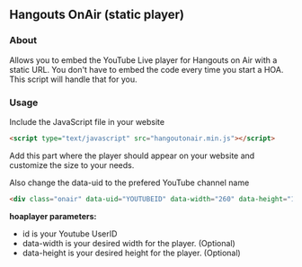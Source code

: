 ## Hangouts OnAir (static player)

### About
Allows you to embed the YouTube Live player for Hangouts on Air with a static URL. You don't have to embed the code every time you start a HOA. This script will handle that for you.

### Usage

Include the JavaScript file in your website

```html
<script type="text/javascript" src="hangoutonair.min.js"></script>
```

Add this part where the player should appear on your website and customize the size to your needs.

Also change the data-uid to the prefered YouTube channel name

```html
<div class="onair" data-uid="YOUTUBEID" data-width="260" data-height="145"></div>
```

**hoaplayer parameters:**
- id is your Youtube UserID
- data-width is your desired width for the player. (Optional)
- data-height is your desired height for the player. (Optional)
